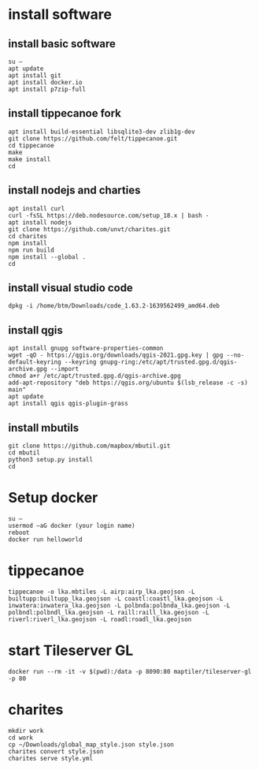 # install software
## install basic software
```shell
su –
apt update
apt install git
apt install docker.io
apt install p7zip-full
```
## install tippecanoe fork
```shell
apt install build-essential libsqlite3-dev zlib1g-dev
git clone https://github.com/felt/tippecanoe.git
cd tippecanoe
make
make install
cd
```
## install nodejs and charties
```shell
apt install curl
curl -fsSL https://deb.nodesource.com/setup_18.x | bash -
apt install nodejs
git clone https://github.com/unvt/charites.git
cd charites
npm install
npm run build
npm install --global .
cd
```
## install visual studio code
```shell
dpkg -i /home/btm/Downloads/code_1.63.2-1639562499_amd64.deb
```
## install qgis
```shell
apt install gnupg software-properties-common
wget -qO - https://qgis.org/downloads/qgis-2021.gpg.key | gpg --no-default-keyring --keyring gnupg-ring:/etc/apt/trusted.gpg.d/qgis-archive.gpg --import
chmod a+r /etc/apt/trusted.gpg.d/qgis-archive.gpg
add-apt-repository "deb https://qgis.org/ubuntu $(lsb_release -c -s) main"
apt update
apt install qgis qgis-plugin-grass
```
## install mbutils
```shell
git clone https://github.com/mapbox/mbutil.git
cd mbutil
python3 setup.py install
cd
```
# Setup docker
```shell
su –
usermod –aG docker (your login name)
reboot
docker run helloworld
```
# tippecanoe
```shell
tippecanoe -o lka.mbtiles -L airp:airp_lka.geojson -L builtupp:builtupp_lka.geojson -L coastl:coastl_lka.geojson -L inwatera:inwatera_lka.geojson -L polbnda:polbnda_lka.geojson -L polbndl:polbndl_lka.geojson -L raill:raill_lka.geojson -L riverl:riverl_lka.geojson -L roadl:roadl_lka.geojson
```
# start Tileserver GL
```shell
docker run --rm -it -v $(pwd):/data -p 8090:80 maptiler/tileserver-gl -p 80
```
# charites
```shell
mkdir work
cd work
cp ~/Downloads/global_map_style.json style.json
charites convert style.json
charites serve style.yml
```
